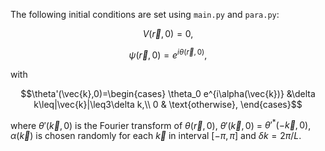 The following initial conditions are set using `main.py` and `para.py`:

$$V(\vec{r},0) = 0,$$


$$\psi(\vec{r},0)=e^{i\theta(\vec{r}, 0)},$$

with

$$\theta'(\vec{k},0)=\begin{cases}
      \theta_0 e^{i\alpha(\vec{k})} &\delta k\leq|\vec{k}|\leq3\delta k,\\ 
      0 & \text{otherwise},
\end{cases}$$
       
where $\theta'(\vec{k},0)$ is the Fourier transform of $\theta(\vec{r},0)$, $\theta'(\vec{k},0)$ =  $\theta'^*(-\vec{k},0)$, $\alpha(\vec{k})$ is chosen randomly for each $\vec{k}$ in interval $[-\pi, \pi]$ and $\delta k = 2\pi/L$. 
